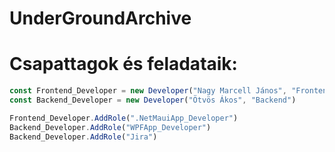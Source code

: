 # UnderGroundArchive

# Csapattagok és feladataik:
```js
const Frontend_Developer = new Developer("Nagy Marcell János", "Frontend")
const Backend_Developer = new Developer("Ötvös Ákos", "Backend")

Frontend_Developer.AddRole(".NetMauiApp_Developer")
Backend_Developer.AddRole("WPFApp_Developer")
Backend_Developer.AddRole("Jira")
```
